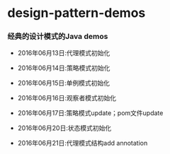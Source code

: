 # design-pattern-demos

### 经典的设计模式的Java demos

- 2016年06月13日:代理模式初始化

- 2016年06月14日:策略模式初始化

- 2016年06月15日:单例模式初始化

- 2016年06月16日:观察者模式初始化

- 2016年06月17日:策略模式update；pom文件update

- 2016年06月20日:状态模式初始化

- 2016年06月21日:代理模式结构add annotation
